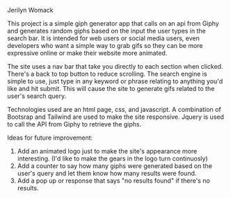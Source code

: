 Jerilyn Womack

This project is a simple giph generator app that calls on an api from Giphy and generates random giphs based on the input the user types in the search
bar. It is intended for web users or social media users, even developers who want a simple way to grab gifs so they can be more expressive online or
make their website more animated.

The site uses a nav bar that take you directly to each section when clicked. There's a back to top button to reduce scrolling. The search engine is simple to use, just type in any keyword or phrase relating to anything you'd like and hit submit. This will cause the site to generate gifs related to the user's search query.

Technologies used are an html page, css, and javascript. A combination of Bootsrap and Tailwind are used to make the site responsive. Jquery is used to call the API from Giphy to retrieve the giphs. 

Ideas for future improvement:
1. Add an animated logo just to make the site's appearance more interesting. (I'd like to make the gears in the logo turn continuosly)
2. Add a counter to say how many giphs were generated based on the user's query and let them know how many results were found.
3. Add a pop up or response that says "no results found" if there's no results. 

